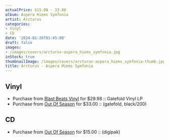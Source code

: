 ```yaml
---
actualPrice: $15.00 - 33.00
album: Aspera Hiems Symfonia
artist: Arcturus
categories:
- Vinyl
- CD
date: '2024-01-26T01:45:00'
draft: false
images:
- /images/covers/arcturus-aspera_hiems_symfonia.jpg
inStock: true
thumbnailImage: /images/covers/arcturus-aspera_hiems_symfonia-thumb.jpg
title: Arcturus - Aspera Hiems Symfonia
---
```


## Vinyl
* Purchase from [Blast Beats Vinyl](https://blastbeatsvinyl.com/products/arcturus-aspera-hiems-symfonia-gatefold-vinyl-lp) for $29.98 :: Gatefold Vinyl LP
* Purchase from [Out Of Season](https://www.outofseasonlabel.com/products/arcturus-aspera-hiems-symfonia-vinyl-lp-gatefold-black-200) for $33.00 :: (gatefold, black/200)
## CD
* Purchase from [Out Of Season](https://www.outofseasonlabel.com/products/arcturus-aspera-hiems-symfonia-cd-digipak) for $15.00 :: (digipak)
